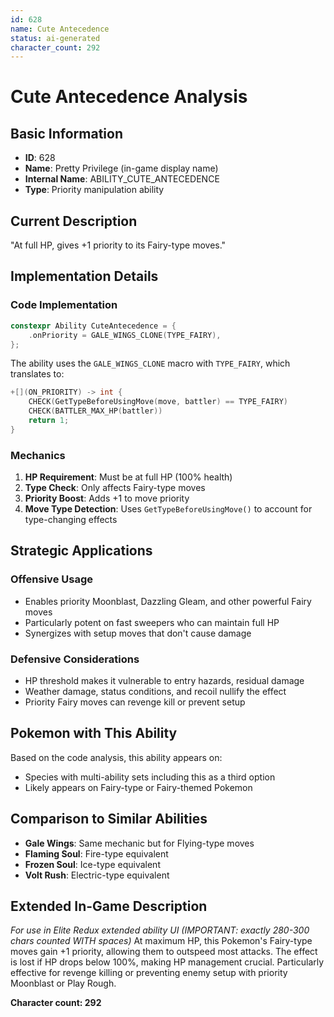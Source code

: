 ```yaml
---
id: 628
name: Cute Antecedence
status: ai-generated
character_count: 292
---
```


# Cute Antecedence Analysis

## Basic Information
- **ID**: 628
- **Name**: Pretty Privilege (in-game display name)
- **Internal Name**: ABILITY_CUTE_ANTECEDENCE
- **Type**: Priority manipulation ability

## Current Description
"At full HP, gives +1 priority to its Fairy-type moves."

## Implementation Details

### Code Implementation
```cpp
constexpr Ability CuteAntecedence = {
    .onPriority = GALE_WINGS_CLONE(TYPE_FAIRY),
};
```

The ability uses the `GALE_WINGS_CLONE` macro with `TYPE_FAIRY`, which translates to:
```cpp
+[](ON_PRIORITY) -> int {
    CHECK(GetTypeBeforeUsingMove(move, battler) == TYPE_FAIRY)
    CHECK(BATTLER_MAX_HP(battler))
    return 1;
}
```

### Mechanics
1. **HP Requirement**: Must be at full HP (100% health)
2. **Type Check**: Only affects Fairy-type moves
3. **Priority Boost**: Adds +1 to move priority
4. **Move Type Detection**: Uses `GetTypeBeforeUsingMove()` to account for type-changing effects

## Strategic Applications

### Offensive Usage
- Enables priority Moonblast, Dazzling Gleam, and other powerful Fairy moves
- Particularly potent on fast sweepers who can maintain full HP
- Synergizes with setup moves that don't cause damage

### Defensive Considerations
- HP threshold makes it vulnerable to entry hazards, residual damage
- Weather damage, status conditions, and recoil nullify the effect
- Priority Fairy moves can revenge kill or prevent setup

## Pokemon with This Ability
Based on the code analysis, this ability appears on:
- Species with multi-ability sets including this as a third option
- Likely appears on Fairy-type or Fairy-themed Pokemon

## Comparison to Similar Abilities
- **Gale Wings**: Same mechanic but for Flying-type moves
- **Flaming Soul**: Fire-type equivalent 
- **Frozen Soul**: Ice-type equivalent
- **Volt Rush**: Electric-type equivalent

## Extended In-Game Description
*For use in Elite Redux extended ability UI (IMPORTANT: exactly 280-300 chars counted WITH spaces)*
At maximum HP, this Pokemon's Fairy-type moves gain +1 priority, allowing them to outspeed most attacks. The effect is lost if HP drops below 100%, making HP management crucial. Particularly effective for revenge killing or preventing enemy setup with priority Moonblast or Play Rough.

**Character count: 292**